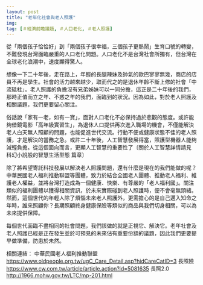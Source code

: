 ```yaml
---
layout: post
title: "老年化社會與老人照護"
img:
tag: [＃經濟前瞻議題, ＃人口老化, ＃老人照護]
---
```




從「兩個孩子恰恰好」到「兩個孩子很幸福，三個孩子更熱鬧」生育口號的轉變，不難發現台灣面臨嚴重的人口老化問題。人口老化不是台灣社會所獨有，但台灣在全球老化浪潮中，速度顯得驚人。

想像一下二十年後，走在路上，年輕的長腿辣妹及帥氣的歐巴寥寥無幾，商店的店員不再是學生。社會的活力越來越少，取而代之的是退休年齡不斷上修的社會「中流砥柱」。老人照護的負擔沒有兄弟姊妹可以一同分擔，這正是二十年後的我們，那時正值而立之年、不惑之年的我們，面臨到的狀況。因為如此，對於老人照護及相關議題，我們更要留心關注。

俗話說「家有一老，如有一寶」，面對人口老化不必保持過於悲觀的態度。或許能夠借鏡電影「高年級實習生」，為退休人口提供再次進入職場的機會，不僅能解決老人白天無人照顧的問題，也能促進世代交流。行動不便或健康狀態不佳的老人照護，才是解決的當務之急。或許二十年後，人工智慧發展得當，照護型機器人能夠減輕負擔。從這個面向而言，更顯人工智慧的重要性了〔關於人工智慧詳情請見 科幻小說般的智慧生活型態 篇章〕

除了將希望寄託科技發展以解決老人照護問題，還有什麼是現在的我們能做的呢？中華民國老人福利推動聯盟等團體，致力於結合全國老人團體、推動老人福利、維護老人權益，並將台灣打造成為一個健康、快樂、有尊嚴的「老人福利國」。關注類似的福利團體以獲得相關資訊，於未來實際碰到老人照護時，便不會毫無頭緒。然而，這個世代的年輕人除了煩惱未來老人照護外，更需擔心的是自己邁入知命之年時，誰來照顧你？長期照顧終身健康保險等類似的商品與我們切身相關，可以為未來提供保障。

每個世代面臨不盡相同的社會問題，我們該做的就是正視它、解決它。老年社會及老人照護已經是正在發生並於可預見的未來佔有重要份額的議題，因此我們更要提早做準備，防患於未然。

相關連結：
中華民國老人福利推動聯盟
https://www.oldpeople.org.tw/ugC_Care_Detail.asp?hidCareCatID=3
長照險
https://www.cw.com.tw/article/article.action?id=5081635
長照2.0
http://1966.mohw.gov.tw/LTC/mp-201.html

